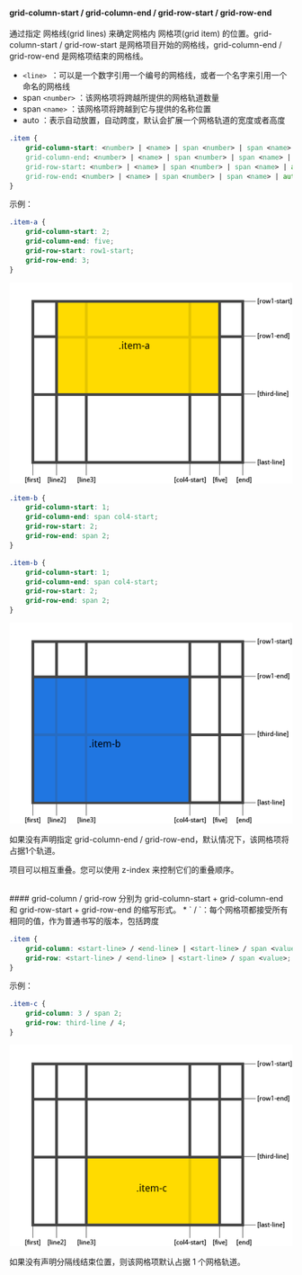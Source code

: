 #### grid-column-start / grid-column-end / grid-row-start / grid-row-end
通过指定 网格线(grid lines) 来确定网格内 网格项(grid item) 的位置。grid-column-start / grid-row-start 是网格项目开始的网格线，grid-column-end / grid-row-end 是网格项结束的网格线。
* `<line> `：可以是一个数字引用一个编号的网格线，或者一个名字来引用一个命名的网格线
* span `<number>` ：该网格项将跨越所提供的网格轨道数量
* span `<name>` ：该网格项将跨越到它与提供的名称位置
* auto ：表示自动放置，自动跨度，默认会扩展一个网格轨道的宽度或者高度

```css
.item {
    grid-column-start: <number> | <name> | span <number> | span <name> | auto
    grid-column-end: <number> | <name> | span <number> | span <name> | auto
    grid-row-start: <number> | <name> | span <number> | span <name> | auto
    grid-row-end: <number> | <name> | span <number> | span <name> | auto
}
```

示例：

```css
.item-a {
    grid-column-start: 2;
    grid-column-end: five;
    grid-row-start: row1-start;
    grid-row-end: 3;
}
```

![](./../images/grid36.png)

```css
.item-b {
    grid-column-start: 1;
    grid-column-end: span col4-start;
    grid-row-start: 2;
    grid-row-end: span 2;
}
```

```css
.item-b {
    grid-column-start: 1;
    grid-column-end: span col4-start;
    grid-row-start: 2;
    grid-row-end: span 2;
}
```

![](./../images/grid37.png)

如果没有声明指定 grid-column-end / grid-row-end，默认情况下，该网格项将占据1个轨道。

项目可以相互重叠。您可以使用 z-index 来控制它们的重叠顺序。

<br>
#### grid-column / grid-row
分别为 grid-column-start + grid-column-end 和 grid-row-start + grid-row-end 的缩写形式。
* `<start-line> / <end-line>`：每个网格项都接受所有相同的值，作为普通书写的版本，包括跨度

```css
.item {
    grid-column: <start-line> / <end-line> | <start-line> / span <value>;
    grid-row: <start-line> / <end-line> | <start-line> / span <value>;
}
```

示例：

```css
.item-c {
    grid-column: 3 / span 2;
    grid-row: third-line / 4;
}
```

![](./../images/grid38.png)

如果没有声明分隔线结束位置，则该网格项默认占据 1 个网格轨道。
